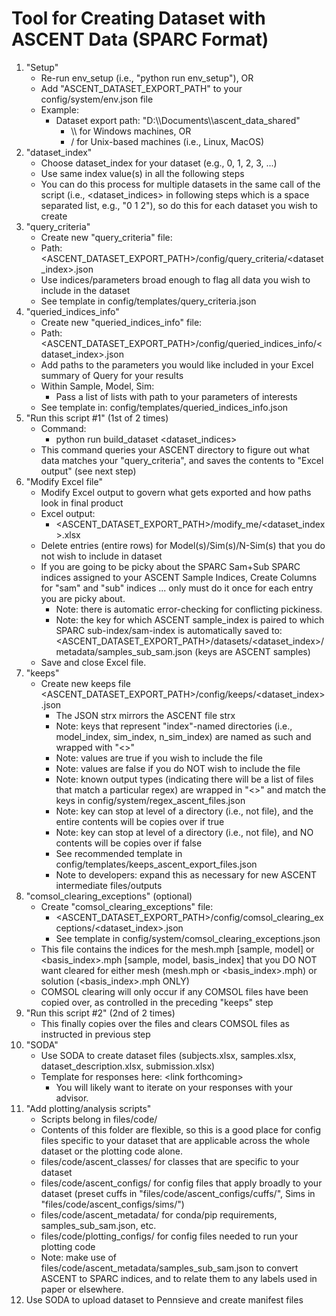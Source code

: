 # Tool for Creating Dataset with ASCENT Data (SPARC Format)

1. "Setup"
   - Re-run env_setup (i.e., "python run env_setup"), OR
   - Add "ASCENT_DATASET_EXPORT_PATH" to your config/system/env.json file
   - Example:
      - Dataset export path: "D:\\\\Documents\\\\ascent_data_shared"
        - \\\\ for Windows machines, OR
        - / for Unix-based machines (i.e., Linux, MacOS)
2. "dataset_index"
   - Choose dataset_index for your dataset (e.g., 0, 1, 2, 3, ...)
    - Use same index value(s) in all the following steps
    - You can do this process for multiple datasets in the same call of the script (i.e., \<dataset_indices\> in following steps which is a space separated list, e.g., "0 1 2"), so do this for each dataset you wish to create
3. "query_criteria"
   - Create new "query_criteria" file:
    - Path: \<ASCENT_DATASET_EXPORT_PATH\>/config/query_criteria/\<dataset_index\>.json
   - Use indices/parameters broad enough to flag all data you wish to include in the dataset
   - See template in config/templates/query_criteria.json
4. "queried_indices_info"
   - Create new "queried_indices_info" file:
    - Path: \<ASCENT_DATASET_EXPORT_PATH\>/config/queried_indices_info/\<dataset_index\>.json
   - Add paths to the parameters you would like included in your Excel summary of Query for your results
   - Within Sample, Model, Sim:
      - Pass a list of lists with path to your parameters of interests
   - See template in: config/templates/queried_indices_info.json
5. "Run this script #1" (1st of 2 times)
   - Command:
      - python run build_dataset \<dataset_indices\>
   - This command queries your ASCENT directory to figure out what data matches your "query_criteria", and saves the contents to "Excel output" (see next step)
6. "Modify Excel file"
   - Modify Excel output to govern what gets exported and how paths look in final product
   - Excel output:
      - \<ASCENT_DATASET_EXPORT_PATH\>/modify_me/\<dataset_index\>.xlsx
   - Delete entries (entire rows) for Model(s)/Sim(s)/N-Sim(s) that you do not wish to include in dataset
   - If you are going to be picky about the SPARC Sam+Sub SPARC indices assigned to your ASCENT Sample Indices, Create Columns for "sam" and "sub" indices ... only must do it once for each entry you are picky about.
      - Note: there is automatic error-checking for conflicting pickiness.
      - Note: the key for which ASCENT sample_index is paired to which SPARC sub-index/sam-index is automatically
      saved to: \<ASCENT_DATASET_EXPORT_PATH\>/datasets/\<dataset_index\>/metadata/samples_sub_sam.json
      (keys are ASCENT samples)
   - Save and close Excel file.
7. "keeps"
   - Create new keeps file \<ASCENT_DATASET_EXPORT_PATH\>/config/keeps/\<dataset_index\>.json
      - The JSON strx mirrors the ASCENT file strx
      - Note: keys that represent "index"-named directories (i.e., model_index, sim_index, n_sim_index) are named as such and wrapped with "\<\>"
      - Note: values are true if you wish to include the file
      - Note: values are false if you do NOT wish to include the file
      - Note: known output types (indicating there will be a list of files that match a particular regex) are wrapped in "\<\>" and match the keys in config/system/regex_ascent_files.json
      - Note: key can stop at level of a directory (i.e., not file), and the entire contents will be copies over if true
      - Note: key can stop at level of a directory (i.e., not file), and NO contents will be copies over if false
      - See recommended template in config/templates/keeps_ascent_export_files.json
      - Note to developers: expand this as necessary for new ASCENT intermediate files/outputs
8. "comsol_clearing_exceptions" (optional)
    - Create "comsol_clearing_exceptions" file:
      - \<ASCENT_DATASET_EXPORT_PATH\>/config/comsol_clearing_exceptions/\<dataset_index\>.json
      - See template in config/system/comsol_clearing_exceptions.json
    - This file contains the indices for the mesh.mph [sample, model] or \<basis_index\>.mph [sample, model, basis_index] that you DO NOT want cleared for either mesh (mesh.mph or \<basis_index\>.mph) or solution (\<basis_index\>.mph ONLY)
    - COMSOL clearing will only occur if any COMSOL files have been copied over, as controlled in the preceding "keeps" step
9. "Run this script #2" (2nd of 2 times)
    - This finally copies over the files and clears COMSOL files as instructed in previous step
10. "SODA"
    - Use SODA to create dataset files (subjects.xlsx, samples.xlsx, dataset_description.xlsx, submission.xlsx)
    - Template for responses here: \<link forthcoming\>
      - You will likely want to iterate on your responses with your advisor.
11. "Add plotting/analysis scripts"
    - Scripts belong in files/code/
    - Contents of this folder are flexible, so this is a good place for config files specific to your dataset that are applicable across the whole dataset or the plotting code alone.
    - files/code/ascent_classes/ for classes that are specific to your dataset
    - files/code/ascent_configs/ for config files that apply broadly to your dataset (preset cuffs in "files/code/ascent_configs/cuffs/", Sims in "files/code/ascent_configs/sims/")
    - files/code/ascent_metadata/ for conda/pip requirements, samples_sub_sam.json, etc.
    - files/code/plotting_configs/ for config files needed to run your plotting code
    - Note: make use of files/code/ascent_metadata/samples_sub_sam.json to convert ASCENT to SPARC indices, and to relate them to any labels used in paper or elsewhere.
12. Use SODA to upload dataset to Pennsieve and create manifest files
